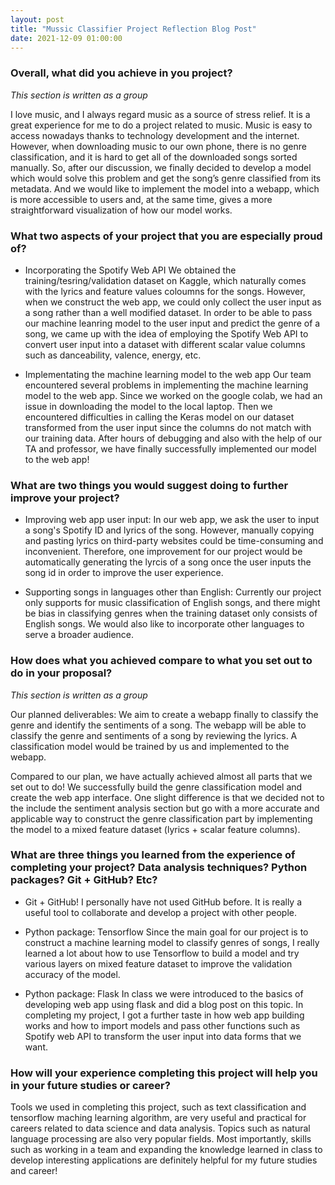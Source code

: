 ```yaml
---
layout: post
title: "Mussic Classifier Project Reflection Blog Post"
date: 2021-12-09 01:00:00
---
```


### Overall, what did you achieve in you project?
*This section is written as a group*

 I love music, and I always regard music as a source of stress relief. It is a great experience for me to do a project related to music. Music is easy to access nowadays thanks to technology development and the internet. However, when downloading music to our own phone, there is no genre classification, and it is hard to get all of the downloaded songs sorted manually. So, after our discussion, we finally decided to develop a model which would solve this problem and get the song’s genre classified from its metadata. And we would like to implement the model into a webapp, which is more accessible to users and, at the same time, gives a more straightforward visualization of how our model works.


### What two aspects of your project that you are especially proud of?
* Incorporating the Spotify Web API 
We obtained the training/tesring/validation dataset on Kaggle, which naturally comes with the lyrics and feature values coloumns for the songs. However, when we construct the web app, we could only collect the user input as a song rather than a well modified dataset. In order to be able to pass our machine leanring model to the user input and predict the genre of a song, we came up with the idea of employing the Spotify Web API to convert user input into a dataset with different scalar value columns such as danceability, valence, energy, etc. 

* Implementating the machine learning model to the web app 
Our team encountered several problems in implementing the machine learning model to the web app. Since we worked on the google colab, we had an issue in downloading the model to the local laptop. Then we encountered difficulties in calling the Keras model on our dataset transformed from the user input since the columns do not match with our training data. After hours of debugging and also with the help of our TA and professor, we have finally successfully implemented our model to the web app!

### What are two things you would suggest doing to further improve your project?
* Improving web app user input:
In our web app, we ask the user to input a song's Spotify ID and lyrics of the song. However, manually copying and pasting lyrics on third-party websites could be time-consuming and inconvenient. Therefore, one improvement for our project would be automatically generating the lyrcis of a song once the user inputs the song id in order to improve the user experience. 

* Supporting songs in languages other than English:
Currently our project only supports for music classification of English songs, and there might be bias in classifying genres when the training dataset only consists of English songs. We would also like to incorporate other languages to serve a broader audience.

### How does what you achieved compare to what you set out to do in your proposal?
*This section is written as a group*

 Our planned deliverables:
 We aim to create a webapp finally to classify the genre and identify the sentiments of a song. The webapp will be able to classify the genre and sentiments of a song by reviewing the lyrics. A classification model would be trained by us and implemented to the webapp.

 Compared to our plan, we have actually achieved almost all parts that we set out to do! We successfully build the genre classification model and create the web app interface. One slight difference is that we decided not to the include the sentiment analysis section 
 but go with a more accurate and applicable way to construct the genre classification part by implementing the model to a mixed feature dataset (lyrics + scalar feature columns).


### What are three things you learned from the experience of completing your project? Data analysis techniques? Python packages? Git + GitHub? Etc? 
* Git + GitHub!
I personally have not used GitHub before. It is really a useful tool to collaborate and develop a project with other people.

* Python package: Tensorflow
Since the main goal for our project is to construct a machine learning model to classify genres of songs, I really learned a lot about how to use Tensorflow to build a model and try various layers on mixed feature dataset to improve the validation accuracy of the model. 


* Python package: Flask
In class we were introduced to the basics of developing web app using flask and did a blog post on this topic. In completing my project, I got a further taste in how web app building works and how to import models and pass other functions such as Spotify web API to transform the user input into data forms that we want. 


### How will your experience completing this project will help you in your future studies or career?
Tools we used in completing this project, such as text classification and tensorflow maching learning algorithm, are very useful and practical for careers related to data science and data analysis. Topics such as natural language processing are also very popular fields. Most importantly, skills such as working in a team and expanding the knowledge learned in class to develop interesting applications are definitely helpful for my future studies and career!












